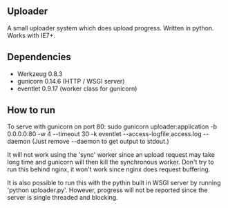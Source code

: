 Uploader
--------

A small uploader system which does upload progress. Written in python. Works with IE7+.


Dependencies
------------
* Werkzeug 0.8.3
* gunicorn 0.14.6 (HTTP / WSGI server)
* eventlet 0.9.17 (worker class for gunicorn)


How to run
----------
To serve with gunicorn on port 80:
sudo gunicorn uploader:application -b 0.0.0.0:80 -w 4 --timeout 30 -k eventlet --access-logfile access.log --daemon
(Just remove --daemon to get output to stdout.)

It will not work using the 'sync' worker since an upload request may take long time and gunicorn will then kill the synchronous worker.
Don't try to run this behind nginx, it won't work since nginx does request buffering.

It is also possible to run this with the pythin built in WSGI server by running 'python uploader.py'. However, progress will not be reported since the server is single threaded and blocking.